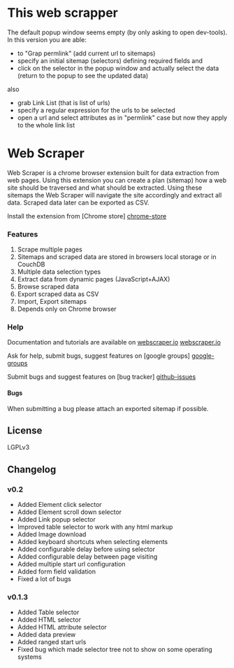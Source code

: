 # This web scrapper

The default popup window seems empty (by only asking to open dev-tools). In this version you are able:
* to "Grap permlink" (add current url to sitemaps)
* specify an initial sitemap (selectors) defining required fields and 
* click on the selector in the popup window and actually select the data (return to the popup to see the updated data)

also
* grab Link List (that is list of urls)
* specify a regular expression for the urls to be selected
* open a url and select attributes as in "permlink" case but now they apply to the whole link list

# Web Scraper
Web Scraper is a chrome browser extension built for data extraction from web 
pages. Using this extension you can create a plan (sitemap) how a web site 
should be traversed and what should be extracted. Using these sitemaps the 
Web Scraper will navigate the site accordingly and extract all data. Scraped 
data later can be exported as CSV.

Install the extension from [Chrome store] [chrome-store]

### Features

 1. Scrape multiple pages
 2. Sitemaps and scraped data are stored in browsers local storage or in CouchDB
 3. Multiple data selection types
 4. Extract data from dynamic pages (JavaScript+AJAX)
 5. Browse scraped data
 6. Export scraped data as CSV
 7. Import, Export sitemaps
 8. Depends only on Chrome browser

### Help

 Documentation and tutorials are available on [webscraper.io] [webscraper.io]
 
 Ask for help, submit bugs, suggest features on [google groups] [google-groups]
 
 Submit bugs and suggest features on [bug tracker] [github-issues]
 
#### Bugs
When submitting a bug please attach an exported sitemap if possible.

## License
LGPLv3

## Changelog

### v0.2
 * Added Element click selector
 * Added Element scroll down selector
 * Added Link popup selector
 * Improved table selector to work with any html markup
 * Added Image download
 * Added keyboard shortcuts when selecting elements
 * Added configurable delay before using selector
 * Added configurable delay between page visiting
 * Added multiple start url configuration
 * Added form field validation
 * Fixed a lot of bugs

### v0.1.3
 * Added Table selector
 * Added HTML selector
 * Added HTML attribute selector
 * Added data preview
 * Added ranged start urls
 * Fixed bug which made selector tree not to show on some operating systems

 [chrome-store]: https://chrome.google.com/webstore/detail/web-scraper/jnhgnonknehpejjnehehllkliplmbmhn
 [webscraper.io]: http://webscraper.io/
 [google-groups]: https://groups.google.com/forum/#!forum/web-scraper
 [github-issues]: https://github.com/martinsbalodis/web-scraper-chrome-extension/issues
